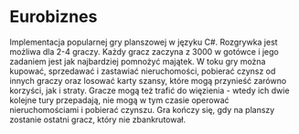 # Eurobiznes

Implementacja popularnej gry planszowej w języku C#.
Rozgrywka jest możliwa dla 2-4 graczy. Każdy gracz zaczyna z 3000 w gotówce i jego zadaniem jest jak najbardziej pomnożyć majątek. W toku gry można kupować, sprzedawać i zastawiać nieruchomości, pobierać czynsz od innych graczy oraz losować karty szansy, które mogą przynieść zarówno korzyści, jak i straty. Gracze mogą też trafić do więzienia - wtedy ich dwie kolejne tury przepadają, nie mogą w tym czasie operować nieruchomościami i pobierać czynszu. Gra kończy się, gdy na planszy zostanie ostatni gracz, który nie zbankrutował.
